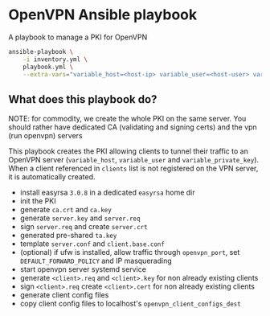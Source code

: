 # OpenVPN Ansible playbook

A playbook to manage a PKI for OpenVPN

```sh
ansible-playbook \
    -i inventory.yml \
    playbook.yml \
    --extra-vars="variable_host=<host-ip> variable_user=<host-user> variable_private_key=<ssh-private-key-location>"
```
## What does this playbook do?

NOTE: for commodity, we create the whole PKI on the same server. You should rather have dedicated CA (validating and signing certs) and the vpn (run openvpn) servers

This playbook creates the PKI allowing clients to tunnel their traffic to an OpenVPN server (`variable_host`, `variable_user` and `variable_private_key`). When a client referenced in `clients` list is not registered on the VPN server, it is automatically created. 

* install easyrsa `3.0.8` in a dedicated `easyrsa` home dir
* init the PKI
* generate `ca.crt` and `ca.key`
* generate `server.key` and `server.req`
* sign `server.req` and create `server.crt`
* generated pre-shared `ta.key`
* template `server.conf` and `client.base.conf`
* (optional) if ufw is installed, allow traffic through `openvpn_port`, set `DEFAULT_FORWARD_POLICY` and IP masquerading
* start openvpn server systemd service
* generate `<client>.req` and `<client>.key` for non already existing clients
* sign `<client>.req`  create `<client>.cert` for non already existing clients
* generate client config files
* copy client config files to localhost's `openvpn_client_configs_dest`
